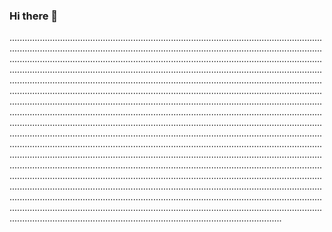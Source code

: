 ### Hi there 👋

........................................................................................................................................................................................................................................................................................................................................................................................................................................................................................................................................................................................................................................................................................................................................................................................................................................................................................................................................................................................................................................................................................................................................................................................................................................................................................................................................................................................................................................................................................................................................................................................................................................................................................................................................................................................................................................................................................................................................................................................................................................................................................................................................................................................................................................................................................................
